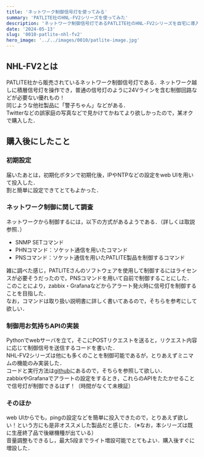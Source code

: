 ```yaml
---
title: 'ネットワーク制御信号灯を使ってみる'
summary: 'PATLITE社のHNL-FV2シリーズを使ってみた'
description: 'ネットワーク制御信号灯であるPATLITE社のHNL-FV2シリーズを自宅に導入してみた．また．zabbixなどから制御できるようにするために，コマンド周りを触ってみた．'
date: '2024-05-13'
slug: '0010-patlite-nhl-fv2'
hero_image: '../../images/0010/patlite-image.jpg'
---
```


## NHL-FV2とは
PATLITE社から販売されているネットワーク制御信号灯である．ネットワーク越しに積層信号灯を操作でき，普通の信号灯のように24Vラインを含む制御回路などが必要ない優れもの！<br/>
同じような他社製品に「警子ちゃん」などがある．<br/>
Twitterなどの誤家庭の写真などで見かけてかねてより欲しかったので，某オクで購入した．

## 購入後にしたこと
### 初期設定
届いたあとは，初期化ボタンで初期化後，IPやNTPなどの設定をweb UIを用いて投入した．<br/>
割と簡単に設定できてとてもよかった．

### ネットワーク制御に関して調査
ネットワークから制御するには，以下の方式があるようである．（詳しくは取説参照．）
- SNMP SETコマンド
- PHNコマンド：ソケット通信を用いたコマンド
- PNSコマンド：ソケット通信を用いたPATLITE製品を制御するコマンド

雑に調べた感じ，PATLITEさんのソフトウェアを使用して制御するにはライセンスが必要そうだったので，PNSコマンドを用いて自前で制御することにした．<br/>
このことにより，zabbix・Grafanaなどからアラート発火時に信号灯を制御することを目指した．<br/>
なお，コマンドは取り扱い説明書に詳しく書いてあるので，そちらを参考にして欲しい．

### 制御用お気持ちAPIの実装
Pythonでwebサーバを立て，そこにPOSTリクエストを送ると，リクエスト内容に応じて制御信号を送信するコードを書いた．<br/>
NHL-FV2シリーズは他にも多くのことを制御可能であるが，とりあえずミニマムの機能のみ実装した．<br/>
コードと実行方法は[github](https://github.com/mame7777/PATLITE_NH-FV_API)にあるので，そちらを参照して欲しい．<br/>
zabbixやGrafanaでアラートの設定をするとき，これらのAPIをたたかせることで信号灯が制御できるはず！（時間がなくて未検証）

### そのほか
web UIからでも，pingの設定などを簡単に投入できたので，とりあえず欲しい！という方にも是非オススメした製品だと感じた．（※なお，本シリーズは既に生産終了品で後継機種が出ている）<br/>
音量調整もできるし，最大5段までライト増設可能でとてもよい．購入後すぐに増設した．